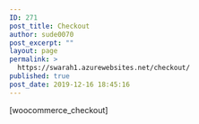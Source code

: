 ```yaml
---
ID: 271
post_title: Checkout
author: sude0070
post_excerpt: ""
layout: page
permalink: >
  https://swarah1.azurewebsites.net/checkout/
published: true
post_date: 2019-12-16 18:45:16
---
```

<!-- wp:shortcode -->[woocommerce_checkout]<!-- /wp:shortcode -->